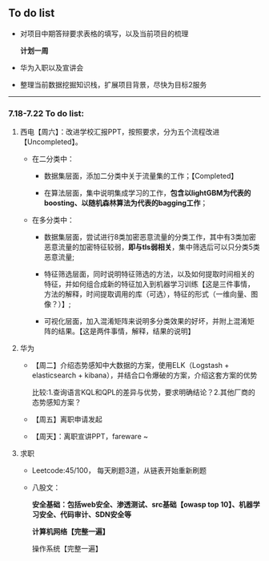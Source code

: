 ## To do list

- 对项目中期答辩要求表格的填写，以及当前项目的梳理

  **计划一周**

- 华为入职以及宣讲会

- 整理当前数据挖掘知识栈，扩展项目背景，尽快为目标2服务

---

### 7.18-7.22 To do list: 

1. 西电【周六】：改进学校汇报PPT，按照要求，分为五个流程改进【Uncompleted】。

   - 在二分类中：

     - 数据集层面，添加二分类中关于流量集的工作；【Completed】

     - 在算法层面，集中说明集成学习的工作，**包含以lightGBM为代表的boosting、以随机森林算法为代表的bagging工作**；

   - 在多分类中：

     - 数据集层面，尝试进行8类加密恶意流量的分类工作，其中有3类加密恶意流量的加密特征较弱，**即与tls弱相关**，集中筛选后可以只分类5类恶意流量;
     - 特征筛选层面，同时说明特征筛选的方法，以及如何提取时间相关的特征，并如何组合成新的特征加入到机器学习训练【这是三件事情，方法的解释，时间提取调用的库（可选），特征的形式（一维向量、图像？）】;

     - 可视化层面，加入混淆矩阵来说明多分类效果的好坏，并附上混淆矩阵的结果。【这是两件事情，解释，结果的说明】

2. 华为

   - 【周二】介绍态势感知中大数据的方案，使用ELK（Logstash + elasticsearch + kibana），并结合口令爆破的方案，介绍这套方案的优势

     比较:1.查询语言KQL和QPL的差异与优势，要求明确结论？2.其他厂商的态势感知方案？

   - 【周五】离职申请发起

   - 【周天】：离职宣讲PPT，fareware ~

3. 求职

   - Leetcode:45/100， 每天刷题3道，从链表开始重新刷题

   - 八股文：

     **安全基础：包括web安全、渗透测试、src基础【owasp top 10】、机器学习安全、代码审计、SDN安全等**

     **计算机网络【完整一遍】**

     操作系统【完整一遍】













